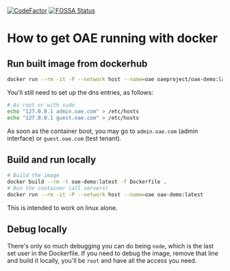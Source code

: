 [![CodeFactor](https://www.codefactor.io/repository/github/oaeproject/oae-demo/badge/master)](https://www.codefactor.io/repository/github/oaeproject/oae-demo/overview/master)
[![FOSSA Status](https://app.fossa.com/api/projects/git%2Bgithub.com%2Foaeproject%2Foae-demo.svg?type=shield)](https://app.fossa.com/projects/git%2Bgithub.com%2Foaeproject%2Foae-demo?ref=badge_shield)

# How to get OAE running with docker

## Run built image from dockerhub

```bash
docker run --rm -it -P --network host --name=oae oaeproject/oae-demo:latest
```

You'll still need to set up the dns entries, as follows:

```bash
# As root or with sudo
echo "127.0.0.1 admin.oae.com" > /etc/hosts
echo "127.0.0.1 guest.oae.com" > /etc/hosts
```

As soon as the container boot, you may go to `admin.oae.com` (admin interface) or `guest.oae.com` (test tenant).

## Build and run locally

```bash
# Build the image
docker build --rm -t oae-demo:latest -f Dockerfile .
# Run the container (all servers)
docker run --rm -it -P --network host --name=oae oae-demo:latest
```

This is intended to work on linux alone.

## Debug locally

There's only so much debugging you can do being `node`, which is the last set user in the Dockerfile. If you need to debug the image, remove that line and build it locally, you'll be `root` and have all the access you need.